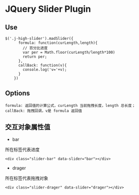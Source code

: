 # JQuery Slider Plugin

## Use
    $('.j-high-slider').madSlider({
          formula: function(curLength,length){
            // 百分比进度
            var per = Math.floor(curLength/length*100)
            return per;
          },
          callBack: function(v){
            console.log('v='+v);
          }
        })
## Options

    formula: 返回值的计算公式，curLength 当前拖拽长度，length 总长度；
    callBack: 拖拽回调，v是 formula 返回值

## 交互对象属性值
- bar

所在标签代表进度

```
<div class="slider-bar" data-slider="bar"></div>
```
- drager

所在标签代表拖拽对象

```
<div class="slider-drager" data-slider="drager"></div>
```